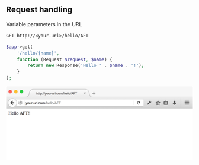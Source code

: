##  Request handling

Variable parameters in the URL

    GET http://<your-url>/hello/AFT

```php
$app->get(
    '/hello/{name}',
    function (Request $request, $name) {
        return new Response('Hello ' . $name . '!');
    }
);
```

![Screenshot of /hello/{name} request](resources/hello-name.png)
